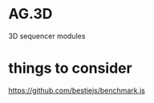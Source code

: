 AG.3D
=====

3D sequencer modules


things to consider
====
https://github.com/bestiejs/benchmark.js